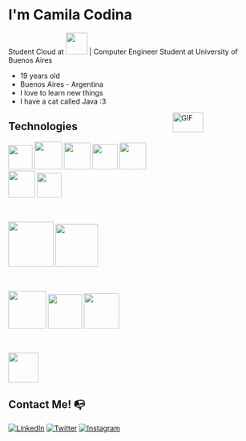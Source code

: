 # I'm Camila Codina 

Student Cloud at <img src="https://media.giphy.com/media/1oEtaaHzJRlLAa3MG8/giphy.gif" width="43"> | Computer Engineer Student at University of Buenos Aires

- 19 years old 
- Buenos Aires - Argentina 
- I love to learn new things 
- I have a cat called Java :3 

<img width = "35%" align="right" alt="GIF" height="10%" src="https://media.giphy.com/media/LmNwrBhejkK9EFP504/giphy.gif" />


## Technologies

<!--Desarrollo-->
<p align="left">
<img src="https://upload.wikimedia.org/wikipedia/commons/thumb/c/c3/Python-logo-notext.svg/600px-Python-logo-notext.svg.png" width="48">
<img src="https://cdn.iconscout.com/icon/free/png-512/c-programming-569564.png" width="55">
<img src="https://midu.dev/images/tags/node.png" width="53">
<img src="https://impact-hr.com/wp-content/uploads/2017/04/javascript_round.png" width="50">
<img src="https://cdn.pixabay.com/photo/2017/08/05/11/16/logo-2582748_960_720.png" width="53">
<img src="https://cdn.pixabay.com/photo/2017/08/05/11/16/logo-2582747_1280.png" width="53">
<img src="https://cdn.iconscout.com/icon/free/png-256/bootstrap-7-1175254.png" width="49">
</p>
<br>

<!--DevOps-->
<p align="left">
<img width="90" src="https://miro.medium.com/max/5200/0*pKLAVm71xwJa8vJz.png"> 
<img width="85" src="https://git-scm.com/images/logos/downloads/Git-Logo-2Color.png">
</p>
<br>

<!--Arquitectura-->
<p align="left">
<img height=75px src="https://blogs.encamina.com/por-una-nube-sostenible/wp-content/uploads/sites/19/2015/11/docker-logo.png">
<img height=68px src="https://d1.awsstatic.com/PAC/kuberneteslogo.eabc6359f48c8e30b7a138c18177f3fd39338e05.png">
<img height=70px src="https://upload.wikimedia.org/wikipedia/commons/3/3a/OpenShift-LogoType.svg">
</p>
<br>

<p align="left"><img src="https://itconnect.lat/portal/wp-content/uploads/2019/08/IBM-Cloud.png" height=60px></p>


## Contact Me! :mailbox_with_no_mail:

<a href="https://www.linkedin.com/in/camila-codina-48ab64193/" target="_blank"><img src="https://img.shields.io/badge/LinkedIn-%230077B5.svg?&style=flat-square&logo=linkedin&logoColor=white" alt="LinkedIn"></a>
<a href="https://twitter.com/CamyCodi" target="_blank"><img src="https://img.shields.io/badge/-Twitter-1da1f2?style=flat-square&labelColor=1da1f2&logo=twitter&logoColor=white" alt="Twitter"></a>
<a href="https://www.instagram.com/camy.code/" target="_blank"><img src="https://img.shields.io/badge/Instagram-%23E4405F.svg?&style=flat-square&logo=instagram&logoColor=white" alt="Instagram"></a>


